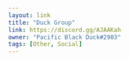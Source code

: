 ```yaml
---
layout: link
title: "Duck Group"
link: https://discord.gg/AJAAKah
owner: "Pacific Black Duck#2903"
tags: [Other, Social]
---
```

